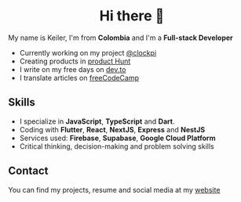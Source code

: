 <div align="center">
  <h1>Hi there 👋</h1>
</div>


My name is Keiler, I'm from **Colombia** and I'm a **Full-stack Developer**
- Currently working on my project [@clockpi](https://github.com/clockpi)
- Creating products in [product Hunt](https://www.producthunt.com/@reliek21)
- I write on my free days on [dev.to](https://dev.to/reliek21)
- I translate articles on [freeCodeCamp](https://www.freecodecamp.org/espanol/news/author/keilerguardo)

## Skills
- I specialize in **JavaScript**, **TypeScript** and **Dart**.
- Coding with **Flutter**, **React**, **NextJS**, **Express** and **NestJS**
- Services used: **Firebase**, **Supabase**, **Google Cloud Platform**
- Critical thinking, decision-making and problem solving skills

## Contact
You can find my projects, resume and social media at my [website](https://keilerguardo.com/)
